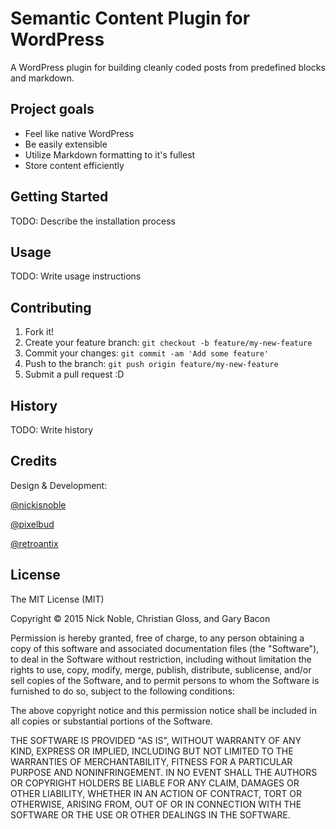 # Semantic Content Plugin for WordPress

A WordPress plugin for building cleanly coded posts from predefined blocks and markdown.

## Project goals

- Feel like native WordPress
- Be easily extensible
- Utilize Markdown formatting to it's fullest
- Store content efficiently

## Getting Started

TODO: Describe the installation process

## Usage

TODO: Write usage instructions

## Contributing

1. Fork it!
2. Create your feature branch: `git checkout -b feature/my-new-feature`
3. Commit your changes: `git commit -am 'Add some feature'`
4. Push to the branch: `git push origin feature/my-new-feature`
5. Submit a pull request :D

## History

TODO: Write history

## Credits

Design & Development: 

[@nickisnoble](http://nicknoble.works)

[@pixelbud](http://garybacon.com)

[@retroantix](http://cgloss.com)

## License

The MIT License (MIT)

Copyright &copy; 2015 Nick Noble, Christian Gloss, and Gary Bacon

Permission is hereby granted, free of charge, to any person obtaining a copy
of this software and associated documentation files (the "Software"), to deal
in the Software without restriction, including without limitation the rights
to use, copy, modify, merge, publish, distribute, sublicense, and/or sell
copies of the Software, and to permit persons to whom the Software is
furnished to do so, subject to the following conditions:

The above copyright notice and this permission notice shall be included in all
copies or substantial portions of the Software.

THE SOFTWARE IS PROVIDED "AS IS", WITHOUT WARRANTY OF ANY KIND, EXPRESS OR
IMPLIED, INCLUDING BUT NOT LIMITED TO THE WARRANTIES OF MERCHANTABILITY,
FITNESS FOR A PARTICULAR PURPOSE AND NONINFRINGEMENT. IN NO EVENT SHALL THE
AUTHORS OR COPYRIGHT HOLDERS BE LIABLE FOR ANY CLAIM, DAMAGES OR OTHER
LIABILITY, WHETHER IN AN ACTION OF CONTRACT, TORT OR OTHERWISE, ARISING FROM,
OUT OF OR IN CONNECTION WITH THE SOFTWARE OR THE USE OR OTHER DEALINGS IN THE
SOFTWARE.
